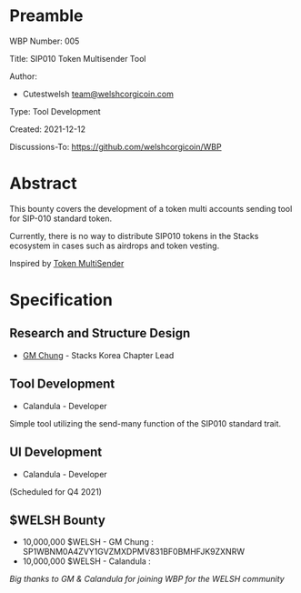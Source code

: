 Preamble
========
WBP Number: 005

Title: SIP010 Token Multisender Tool

Author: 
* Cutestwelsh team@welshcorgicoin.com

Type: Tool Development

Created: 2021-12-12

Discussions-To: https://github.com/welshcorgicoin/WBP


Abstract
========
This bounty covers the development of a token multi accounts sending tool for SIP-010 standard token.

Currently, there is no way to distribute SIP010 tokens in the Stacks ecosystem in cases such as airdrops and token vesting.

Inspired by [Token MultiSender](https://multisender.app)


Specification
=============
Research and Structure Design
-----------------------------
* [GM Chung](https://twitter.com/gmchung94) - Stacks Korea Chapter Lead

Tool Development
--------------------------------
* Calandula - Developer

Simple tool utilizing the send-many function of the SIP010 standard trait.

UI Development
--------------
* Calandula - Developer

(Scheduled for Q4 2021)


$WELSH Bounty
-------------
* 10,000,000 $WELSH - GM Chung : SP1WBNM0A4ZVY1GVZMXDPMV831BF0BMHFJK9ZXNRW
* 10,000,000 $WELSH - Calandula : 

*Big thanks to GM & Calandula for joining WBP for the WELSH community*
